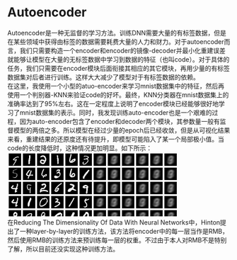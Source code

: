 # Autoencoder
Autoencoder是一种无监督的学习方法。训练DNN需要大量的有标签数据，但是在某些领域中获得由标签的数据需要耗费大量的人力和财力。对于autoencoder而言，我们只需要构造一个encoder和encoder的镜像-decoder并最小化重建误差就能够让模型在大量的无标签数据中学习到数据的特征（也叫code）。对于具体的任务，我们只需要在encoder模块后面衔接其相应的其它模块，再用少量的有标签数据集对后者进行训练。这样大大减少了模型对于有标签数据的依赖。  
在这里，我使用一个小型的atuo-encoder来学习mnist数据集中的特征，然后再使用一个判别器-KNN来验证code的好坏。最终，KNN分类器在mnist数据集上的准确率达到了95%左右。这在一定程度上说明了encoder模块已经能够很好地学习了mnist数据集的表示。同时，我发现训练auto-encoder也是一个艰难的过程，因为auto-encoder包含了encoder和decoder两个模块，其参数量一般有监督模型的两倍之多。所以模型在经过少量的epoch后已经收敛，但是从可视化结果来看，重建结果的还原度还有待提升，即模型可能陷入了某一个局部极小值。当code的长度降低时，这种情况更加明显。如下所示：  
![image](image/x.jpg)![image](image/x_hat.jpg)  
在Reducing The Dimensionality Of Data With Neural Networks中，Hinton提出了一种layer-by-layer的训练方法，该方法将encoder中的每一层当作是RMB，然后使用RMB的训练方法来预训练每一层的权重。不过由于本人对RMB不是特别了解，所以目前还没实现这种训练方法。
